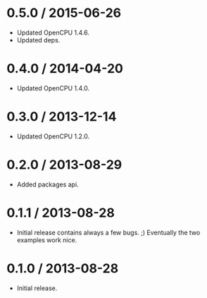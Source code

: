 0.5.0 / 2015-06-26
==================

* Updated OpenCPU 1.4.6.
* Updated deps.

0.4.0 / 2014-04-20
==================

* Updated OpenCPU 1.4.0.

0.3.0 / 2013-12-14
==================

* Updated OpenCPU 1.2.0.

0.2.0 / 2013-08-29
==================

* Added packages api.

0.1.1 / 2013-08-28
==================

* Initial release contains always a few bugs. ;) Eventually the two examples
work nice.

0.1.0 / 2013-08-28
==================

* Initial release.
